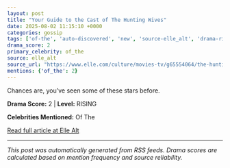 ```yaml
---
layout: post
title: "Your Guide to the Cast of The Hunting Wives"
date: 2025-08-02 11:15:10 +0000
categories: gossip
tags: ['of-the', 'auto-discovered', 'new', 'source-elle_alt', 'drama-rising']
drama_score: 2
primary_celebrity: of_the
source: elle_alt
source_url: "https://www.elle.com/culture/movies-tv/g65554064/the-hunting-wives-cast-explained/"
mentions: {'of_the': 2}
---
```


Chances are, you’ve seen some of these stars before.

**Drama Score:** 2 | **Level:** RISING

**Celebrities Mentioned:** Of The

[Read full article at Elle Alt](https://www.elle.com/culture/movies-tv/g65554064/the-hunting-wives-cast-explained/)

---
*This post was automatically generated from RSS feeds. Drama scores are calculated based on mention frequency and source reliability.*
